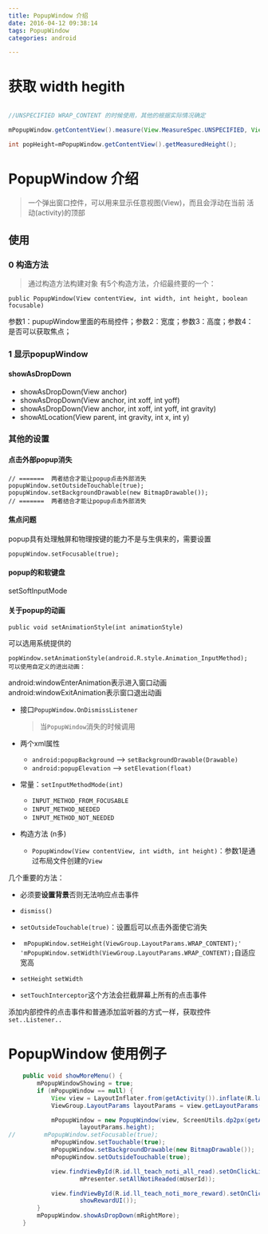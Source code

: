 ```yaml
---
title: PopupWindow 介绍
date: 2016-04-12 09:38:14
tags: PopupWindow
categories: android

---
```


# 获取 width hegith

```java

//UNSPECIFIED WRAP_CONTENT 的时候使用，其他的根据实际情况确定

mPopupWindow.getContentView().measure(View.MeasureSpec.UNSPECIFIED, View.MeasureSpec.UNSPECIFIED);

int popHeight=mPopupWindow.getContentView().getMeasuredHeight(); 
```


# PopupWindow 介绍
>一个弹出窗口控件，可以用来显示任意视图(View)，而且会浮动在当前 活动(activity)的顶部

## 使用

### 0 构造方法
>通过构造方法构建对象
有5个构造方法，介绍最终要的一个：

    public PopupWindow(View contentView, int width, int height, boolean focusable)

参数1：pupupWindow里面的布局控件；参数2：宽度；参数3：高度；参数4：是否可以获取焦点； 

### 1 显示popupWindow
#### showAsDropDown
- showAsDropDown(View anchor)
- showAsDropDown(View anchor, int xoff, int yoff)
- showAsDropDown(View anchor, int xoff, int yoff, int gravity)
- showAtLocation(View parent, int gravity, int x, int y)

### 其他的设置
#### 点击外部popup消失
    // =======  两者结合才能让popup点击外部消失
    popupWindow.setOutsideTouchable(true);
    popupWindow.setBackgroundDrawable(new BitmapDrawable());
    // =======  两者结合才能让popup点击外部消失

#### 焦点问题
popup具有处理触屏和物理按键的能力不是与生俱来的，需要设置 
    
    popupWindow.setFocusable(true);

#### popup的和软键盘
setSoftInputMode

#### 关于popup的动画
    public void setAnimationStyle(int animationStyle)


可以选用系统提供的

    popWindow.setAnimationStyle(android.R.style.Animation_InputMethod);
    可以使用自定义的进出动画：

android:windowEnterAnimation表示进入窗口动画
android:windowExitAnimation表示窗口退出动画


- 接口`PopupWindow.OnDismissListener`
	>当`PopupWindow`消失的时候调用

- 两个xml属性
	- `android:popupBackground`  --> `setBackgroundDrawable(Drawable)`
	- `android:popupElevation` --> `setElevation(float)`

- 常量：`setInputMethodMode(int)`
	- `INPUT_METHOD_FROM_FOCUSABLE`
	- `INPUT_METHOD_NEEDED`
	- `INPUT_METHOD_NOT_NEEDED`
- 构造方法 (n多)
	- `PopupWindow(View contentView, int width, int height)`：参数1是通过布局文件创建的`View`

几个重要的方法：

- 必须要**设置背景**否则无法响应点击事件
- `dismiss()`
- `setOutsideTouchable(true)`：设置后可以点击外面使它消失
- ` mPopupWindow.setHeight(ViewGroup.LayoutParams.WRAP_CONTENT);' 'mPopupWindow.setWidth(ViewGroup.LayoutParams.WRAP_CONTENT);`自适应宽高

- `setHeight` `setWidth`
- `setTouchInterceptor`这个方法会拦截屏幕上所有的点击事件

添加内部控件的点击事件和普通添加监听器的方式一样，获取控件`set..Listener..`



# PopupWindow 使用例子

```JAVA
    public void showMoreMenu() {
        mPopupWindowShowing = true;
        if (mPopupWindow == null) {
            View view = LayoutInflater.from(getActivity()).inflate(R.layout.teach_noti_more_menu, null);
            ViewGroup.LayoutParams layoutParams = view.getLayoutParams();

            mPopupWindow = new PopupWindow(view, ScreenUtils.dp2px(getActivity(), layoutParams.width),
                    layoutParams.height);
//        mPopupWindow.setFocusable(true);
            mPopupWindow.setTouchable(true);
            mPopupWindow.setBackgroundDrawable(new BitmapDrawable());
            mPopupWindow.setOutsideTouchable(true);

            view.findViewById(R.id.ll_teach_noti_all_read).setOnClickListener(v ->
                    mPresenter.setAllNotiReaded(mUserId));

            view.findViewById(R.id.ll_teach_noti_more_reward).setOnClickListener(v ->
                    showRewardUI());
        }
        mPopupWindow.showAsDropDown(mRightMore);
    }

```


